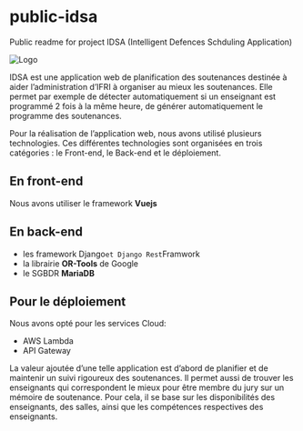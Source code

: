# public-idsa
Public readme for project IDSA (Intelligent Defences Schduling Application)

![Logo](https://drive.google.com/uc?export=view&id=1kS3ygqJcn88AxLq4TQgGAT1CBMQoC9bl)

IDSA est une application web de planification des soutenances destinée à aider l’administration
d’IFRI à organiser au mieux les soutenances. Elle permet par exemple de détecter automatiquement
si un enseignant est programmé 2 fois à la même heure, de générer automatiquement le programme
des soutenances.

Pour la réalisation de l’application web, nous avons utilisé plusieurs technologies. Ces différentes
technologies sont organisées en trois catégories : le Front-end, le Back-end et le déploiement.

## En front-end
Nous avons utiliser le framework **Vuejs**

## En back-end
* les framework Django`et Django Rest`Framwork
* la librairie **OR-Tools** de Google
* le SGBDR **MariaDB**

## Pour le déploiement
Nous avons opté pour les services Cloud:
* AWS Lambda
* API Gateway

La valeur ajoutée d’une telle application est d’abord de planifier et de maintenir un suivi rigoureux
des soutenances. Il permet aussi de trouver les enseignants qui correspondent le mieux pour être
membre du jury sur un mémoire de soutenance. Pour cela, il se base sur les disponibilités des enseignants,
des salles, ainsi que les compétences respectives des enseignants.
